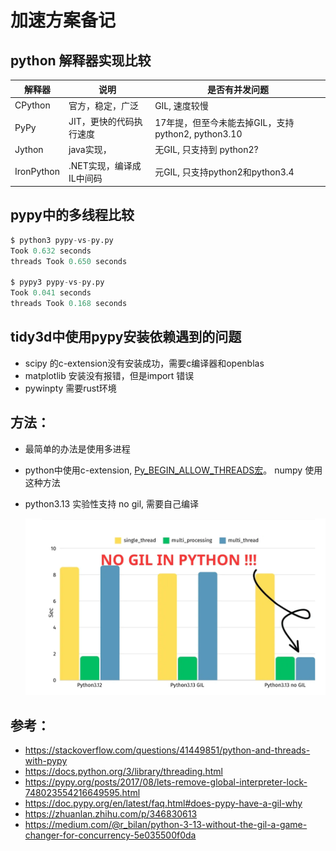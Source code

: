# 加速方案备记


## python 解释器实现比较

| 解释器       | 说明                       | 是否有并发问题               |
|--------------|----------------------------|----------------------------|
| CPython      | 官方，稳定，广泛           | GIL, 速度较慢                   |
| PyPy         | JIT，更快的代码执行速度    | 17年提，但至今未能去掉GIL，支持python2, python3.10  |
| Jython       | java实现，               | 无GIL, 只支持到  python2?         |
| IronPython   | .NET实现，编译成IL中间码  | 元GIL, 只支持python2和python3.4   |

## pypy中的多线程比较
```python
$ python3 pypy-vs-py.py
Took 0.632 seconds
threads Took 0.650 seconds

$ pypy3 pypy-vs-py.py
Took 0.041 seconds
threads Took 0.168 seconds
```

## tidy3d中使用pypy安装依赖遇到的问题
* scipy 的c-extension没有安装成功，需要c编译器和openblas
* matplotlib 安装没有报错，但是import 错误
* pywinpty 需要rust环境

## 方法：
* 最简单的办法是使用多进程
* python中使用c-extension, [Py_BEGIN_ALLOW_THREADS宏](https://docs.python.org/3/c-api/init.html#c.Py_BEGIN_ALLOW_THREADS)。
  numpy 使用这种方法
* python3.13 实验性支持 no gil, 需要自己编译
  
  ![alt](imgs/1.png)

## 参考：

- https://stackoverflow.com/questions/41449851/python-and-threads-with-pypy
- https://docs.python.org/3/library/threading.html
- https://pypy.org/posts/2017/08/lets-remove-global-interpreter-lock-748023554216649595.html
- https://doc.pypy.org/en/latest/faq.html#does-pypy-have-a-gil-why
- https://zhuanlan.zhihu.com/p/346830613
- https://medium.com/@r_bilan/python-3-13-without-the-gil-a-game-changer-for-concurrency-5e035500f0da